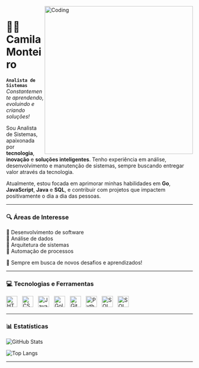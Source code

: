 <img align="right" alt="Coding"  width="400" src="https://gomycode.com/eg/wp-content/uploads/sites/28/2023/11/giphy.gif">


# 👩‍💻 Camila Monteiro

**`Analista de Sistemas`**  
_Constantemente aprendendo, evoluindo e criando soluções!_

Sou Analista de Sistemas, apaixonada por **tecnologia**, **inovação** e **soluções inteligentes**. Tenho experiência em análise, desenvolvimento e manutenção de sistemas, sempre buscando entregar valor através da tecnologia.

Atualmente, estou focada em aprimorar minhas habilidades em **Go**, **JavaScript**, **Java** e **SQL**, e contribuir com projetos que impactem positivamente o dia a dia das pessoas.

---

### 🔍 Áreas de Interesse

💜 Desenvolvimento de software  
💜 Análise de dados  
💜 Arquitetura de sistemas  
💜 Automação de processos  

🚀 Sempre em busca de novos desafios e aprendizados!

---

### 💻 Tecnologias e Ferramentas

<img 
    align="left" 
    alt="HTML"
    title="HTML" 
    width="30px" 
    style="padding-right: 10px;" 
    src="https://cdn.jsdelivr.net/gh/devicons/devicon@latest/icons/html5/html5-original.svg" 
/>
<img 
    align="left" 
    alt="CSS" 
    title="CSS"
    width="30px" 
    style="padding-right: 10px;" 
    src="https://cdn.jsdelivr.net/gh/devicons/devicon@latest/icons/css3/css3-original.svg" 
/>
<img 
    align="left" 
    alt="JavaScript" 
    title="JavaScript"
    width="30px" 
    style="padding-right: 10px;" 
    src="https://cdn.jsdelivr.net/gh/devicons/devicon@latest/icons/javascript/javascript-original.svg" 
/>
<img 
    align="left" 
    alt="Golang" 
    title="Golang"
    width="30px" 
    style="padding-right: 10px;" 
    src="https://cdn.jsdelivr.net/gh/devicons/devicon@latest/icons/go/go-original.svg" 
/>
<img 
    align="left" 
    alt="Git" 
    title="Git"
    width="30px" 
    style="padding-right: 10px;" 
    src="https://cdn.jsdelivr.net/gh/devicons/devicon@latest/icons/git/git-original.svg" 
/>
<img 
    align="left" 
    alt="Python" 
    title="Python"
    width="30px" 
    style="padding-right: 10px;" 
    src="https://cdn.jsdelivr.net/gh/devicons/devicon@latest/icons/python/python-original.svg" 
/>
<img 
    align="left" 
    alt="SQL" 
    title="SQL"
    width="30px" 
    style="padding-right: 10px;" 
    src="https://cdn.jsdelivr.net/gh/devicons/devicon@latest/icons/azuresqldatabase/azuresqldatabase-original.svg" 
/>
<img 
    align="left" 
    alt="SQL" 
    title="SQL"
    width="30px" 
    style="padding-right: 10px;" 
    src="https://cdn.jsdelivr.net/gh/devicons/devicon@latest/icons/jira/jira-original-wordmark.svg"            
/>
<br/>
<br/>

---

### 📊 Estatísticas

![GitHub Stats](https://github-readme-stats.vercel.app/api?username=KamiMonteiro&show_icons=true&theme=transparent&bg_color=000000&title_color=cc66ff&text_color=ffffff&icon_color=ff66b2&include_all_commits=true&locale=pt-br)

![Top Langs](https://github-readme-stats.vercel.app/api/top-langs/?username=KamiMonteiro&theme=transparent&bg_color=000000&title_color=cc66ff&text_color=ffffff&icon_color=ff66b2&layout=compact&custom_title=Tecnologias&langs_count=6)

---
